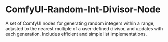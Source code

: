 # ComfyUI-Random-Int-Divisor-Node
A set of ComfyUI nodes for generating random integers within a range, adjusted to the nearest multiple of a user-defined divisor, and updates with each generation. Includes efficient and simple list implementations.
